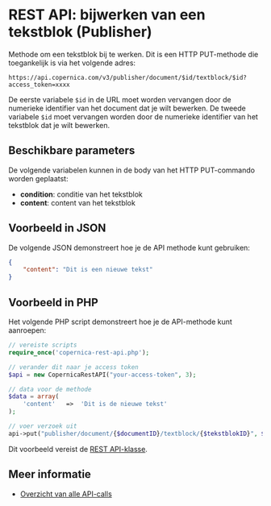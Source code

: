 # REST API: bijwerken van een tekstblok (Publisher)

Methode om een tekstblok bij te werken. Dit is een HTTP PUT-methode die toegankelijk is via het volgende adres:

`https://api.copernica.com/v3/publisher/document/$id/textblock/$id?access_token=xxxx`

De eerste variabele `$id` in de URL moet worden vervangen door de numerieke identifier
van het document dat je wilt bewerken. De tweede variabele `$id` moet vervangen worden door de numerieke identifier van het tekstblok dat je wilt bewerken.

## Beschikbare parameters

De volgende variabelen kunnen in de body van het HTTP PUT-commando worden
geplaatst:

* **condition**: conditie van het tekstblok
* **content**: content van het tekstblok

## Voorbeeld in JSON
De volgende JSON demonstreert hoe je de API methode kunt gebruiken:

```json
{
    "content": "Dit is een nieuwe tekst"
}
```

## Voorbeeld in PHP

Het volgende PHP script demonstreert hoe je de API-methode kunt aanroepen:

```php
// vereiste scripts
require_once('copernica-rest-api.php');

// verander dit naar je access token
$api = new CopernicaRestAPI("your-access-token", 3);

// data voor de methode
$data = array(
    'content'   =>  'Dit is de nieuwe tekst'
);

// voer verzoek uit
api->put("publisher/document/{$documentID}/textblock/{$tekstblokID}", $data);
```

Dit voorbeeld vereist de [REST API-klasse](rest-php).

## Meer informatie

* [Overzicht van alle API-calls](rest-api)
